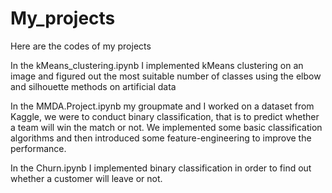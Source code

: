 # My_projects
Here are the codes of my projects

In the kMeans_clustering.ipynb I implemented kMeans clustering on an image and figured out the most suitable number of classes using the elbow and silhouette methods on artificial data

In the MMDA.Project.ipynb my groupmate and I worked on a dataset from Kaggle, we were to conduct binary classification, that is to predict whether a team will win the match or not. We implemented some basic classification algorithms and then introduced some feature-engineering to improve the performance.

In the Churn.ipynb I implemented binary classification in order to find out whether a customer will leave or not.
